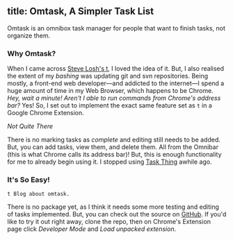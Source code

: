 title: Omtask, A Simpler Task List
---

Omtask is an omnibox task manager for people that want to finish tasks, not organize them.

### Why Omtask?

When I came across [Steve Losh's t](http://stevelosh.com/projects/t),
I loved the idea of it. But, I also realised the extent of my
*bashing* was updating git and svn repositories. Being mostly, a
front-end web developer—and addicted to the internet—I
spend a huge amount of time in my Web Browser, which happens to be
Chrome. *Hey, wait a minute! Aren't I able to run commands from
Chrome's address bar?* Yes! So, I set out to implement the exact same
feature set as `t` in a Google Chrome Extension.

*Not Quite There*

There is no marking tasks as *complete* and editing still needs to be
added. But, you can add tasks, view them, and delete them. All from
the Omnibar (this is what Chrome calls its address bar)!
But, this is enough functionality for me to already begin using it. I
stopped using [Task Thing](http://taskthing.appspot.com) awhile ago.

### It's So Easy!

`t Blog about omtask.`

There is no package yet, as I think it needs some more testing and
editing of tasks implemented. But, you can check out the source on
[GitHub](https://github.com/staydecent/omtask).
If you'd like to try it out right away, clone the repo, then on
Chrome's Extension page click *Developer Mode* and *Load unpacked
extension*.
